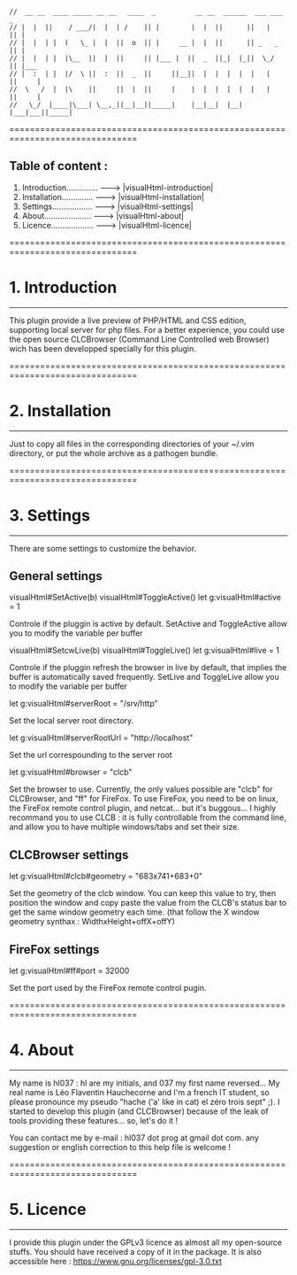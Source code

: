 
    //  __ __  ____ _____ __ __   ____  _          __ __  ______  ___ ___  _ 
    // |  |  ||    / ___/|  |  | /    || |        |  |  ||      ||   |   || |
    // |  |  | |  (   \_ |  |  ||  o  || |     __ |  |  ||      || _   _ || |
    // |  |  | |  |\__  ||  |  ||     || |___ |  ||  _  ||_|  |_||  \_/  || |___ 
    // |  :  | |  |/  \ ||  :  ||  _  ||     ||__||  |  |  |  |  |   |   ||     |
    //  \   /  |  |\    ||     ||  |  ||     |    |  |  |  |  |  |   |   ||     |
    //   \_/  |____|\___| \__,_||__|__||_____|    |__|__|  |__|  |___|___||_____|
                                                                             
===============================================================================

Table of content :
------------------

 1. Introduction.............. ---> |visualHtml-introduction|
 2. Installation.............. ---> |visualHtml-installation|
 3. Settings.................. ---> |visualHtml-settings|
 4. About..................... ---> |visualHtml-about|
 5. Licence................... ---> |visualHtml-licence|
 


===============================================================================
# 1. Introduction
-------------------------------------------------------------------------------

This plugin provide a live preview of PHP/HTML and CSS edition, supporting
local server for php files. For a better experience, you could use the
open source CLCBrowser (Command Line Controlled web Browser) wich has been
developped specially for this plugin.



===============================================================================
# 2. Installation
-------------------------------------------------------------------------------

Just to copy all files in the corresponding directories of your ~/.vim
directory, or put the whole archive as a pathogen bundle.



===============================================================================
# 3. Settings
-------------------------------------------------------------------------------

There are some settings to customize the behavior.


## General settings

visualHtml#SetActive(b)
visualHtml#ToggleActive()
let g:visualHtml#active = 1

   Controle if the pluggin is active by default. SetActive and
   ToggleActive allow you to modify the variable per buffer


visualHtml#SetcwLive(b)
visualHtml#ToggleLive()
let g:visualHtml#live = 1

   Controle if the pluggin refresh the browser in live by default,
   that implies the buffer is automatically saved frequently.
   SetLive and ToggleLive allow you to modify the variable per buffer


let g:visualHtml#serverRoot = "/srv/http"

   Set the local server root directory.


let g:visualHtml#serverRootUrl = "http://localhost"

   Set the url correspounding to the server root


let g:visualHtml#browser = "clcb"

   Set the browser to use. Currently, the only values possible are "clcb" for
   CLCBrowser, and "ff" for FireFox. To use FireFox, you need to be on linux,
   the FireFox remote control plugin, and netcat... but it's buggous...
   I highly recommand you to use CLCB : it is fully controllable from the
   command line, and allow you to have multiple windows/tabs and set their size.


## CLCBrowser settings

let g:visualHtml#clcb#geometry = "683x741+683+0"

   Set the geometry of the clcb window. You can keep this value to try, then
   position the window and copy paste the value from the CLCB's status bar to get
   the same window geometry each time. (that follow the X window geometry
   synthax : WidthxHeight+offX+offY)


## FireFox settings

let g:visualHtml#ff#port = 32000

   Set the port used by the FireFox remote control pugin.



===============================================================================
# 4. About
-------------------------------------------------------------------------------

My name is hl037 : hl are my initials, and 037 my first name reversed...
My real name is Léo Flaventin Hauchecorne and I'm a french IT student, so
please pronounce my pseudo "hache ('a' like in cat) el zéro trois sept" ;).
I started to develop this plugin (and CLCBrowser) because of the leak 
of tools providing these features... so, let's do it !

You can contact me by e-mail : hl037 dot prog at gmail dot com.
any suggestion or english correction to this help file is welcome !




===============================================================================
# 5. Licence
-------------------------------------------------------------------------------

I provide this plugin under the GPLv3 licence as almost all my open-source
stuffs. You should have received a copy of it in the package. It is also
accessible here : https://www.gnu.org/licenses/gpl-3.0.txt

